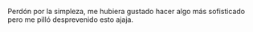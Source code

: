 Perdón por la simpleza, me hubiera gustado hacer algo más sofisticado pero me pilló desprevenido esto ajaja.
